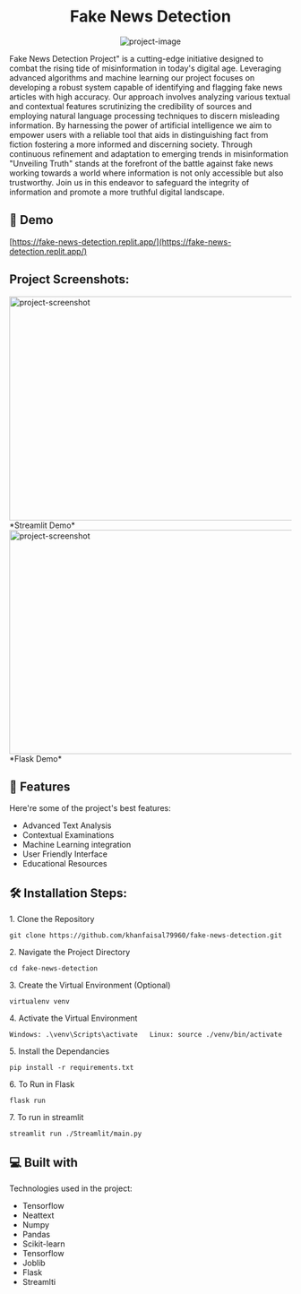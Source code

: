 <h1 align="center" id="title">Fake News Detection</h1>

<p align="center"><img src="https://socialify.git.ci/khanfaisal79960/fake-news-detection/image?description=1&amp;descriptionEditable=Fact%20Checker&amp;language=1&amp;name=1&amp;owner=1&amp;pattern=Circuit%20Board&amp;theme=Light" alt="project-image"></p>

<p id="description">Fake News Detection Project" is a cutting-edge initiative designed to combat the rising tide of misinformation in today's digital age. Leveraging advanced algorithms and machine learning our project focuses on developing a robust system capable of identifying and flagging fake news articles with high accuracy. Our approach involves analyzing various textual and contextual features scrutinizing the credibility of sources and employing natural language processing techniques to discern misleading information. By harnessing the power of artificial intelligence we aim to empower users with a reliable tool that aids in distinguishing fact from fiction fostering a more informed and discerning society. Through continuous refinement and adaptation to emerging trends in misinformation "Unveiling Truth" stands at the forefront of the battle against fake news working towards a world where information is not only accessible but also trustworthy. Join us in this endeavor to safeguard the integrity of information and promote a more truthful digital landscape.</p>

<h2>🚀 Demo</h2>

[https://fake-news-detection.replit.app/](https://fake-news-detection.replit.app/)

<h2>Project Screenshots:</h2>

<img src="https://i.ibb.co/HdRKCcp/Screenshot-2024-03-08-152706.png" alt="project-screenshot" width="640" height="400/">
*Streamlit Demo*

<img src="https://i.ibb.co/njSYdRT/Screenshot-2024-03-08-152912.png" alt="project-screenshot" width="640" height="400/">
*Flask Demo*
  
  
<h2>🧐 Features</h2>

Here're some of the project's best features:

*   Advanced Text Analysis
*   Contextual Examinations
*   Machine Learning integration
*   User Friendly Interface
*   Educational Resources

<h2>🛠️ Installation Steps:</h2>

<p>1. Clone the Repository</p>

```
git clone https://github.com/khanfaisal79960/fake-news-detection.git
```

<p>2. Navigate the Project Directory</p>

```
cd fake-news-detection
```

<p>3. Create the Virtual Environment (Optional)</p>

```
virtualenv venv
```

<p>4. Activate the Virtual Environment</p>

```
Windows: .\venv\Scripts\activate   Linux: source ./venv/bin/activate
```

<p>5. Install the Dependancies</p>

```
pip install -r requirements.txt
```

<p>6. To Run in Flask</p>

```
flask run
```

<p>7. To run in streamlit</p>

```
streamlit run ./Streamlit/main.py
```

  
  
<h2>💻 Built with</h2>

Technologies used in the project:

*   Tensorflow
*   Neattext
*   Numpy
*   Pandas
*   Scikit-learn
*   Tensorflow
*   Joblib
*   Flask
*   Streamlti
